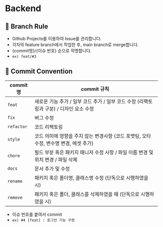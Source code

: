 # Backend

## 🔀 Branch Rule
- Github Projects를 이용하여 Issue를 관리합니다.
- 각자의 feature branch에서 작업한 후, main branch로 merge합니다.
- {commit명}/{이슈 번호} 순으로 작명합니다.
- `ex) feat/#3`

## 💬 Commit Convention
| commit 명   | commit 규칙                                              |
|------------|--------------------------------------------------------|
| `feat`     | 새로운 기능 추가 / 일부 코드 추가 / 일부 코드 수정 (리팩토링과 구분) / 디자인 요소 수정 |
| `fix`      | 버그 수정                                                  |
| `refactor` | 코드 리팩토링                                                |
| `style`    | 코드 의미에 영향을 주지 않는 변경사항 (코드 포맷팅, 오타 수정, 변수명 변경, 에셋 추가)   |
| `chore`    | 빌드 부분 혹은 패키지 매니저 수정 사항 / 파일 이름 변경 및 위치 변경 / 파일 삭제      |
| `docs`     | 문서 추가 및 수정                                             |
| `rename`   | 패키지 혹은 폴더명, 클래스명 수정 (단독으로 시행하였을 시)                     |
| `remove`   | 패키지 혹은 폴더, 클래스를 삭제하였을 때 (단독으로 시행하였을 시)                 |

- 이슈 번호를 붙여서 commit
- `ex) #4 [feat] : 로그인 기능 구현`
